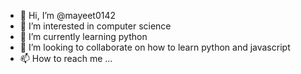 - 👋 Hi, I’m @mayeet0142
- 👀 I’m interested in computer science
- 🌱 I’m currently learning python
- 💞️ I’m looking to collaborate on how to learn python and javascript
- 📫 How to reach me ...

<!---
mayeet0142/mayeet0142 is a ✨ special ✨ repository because its `README.md` (this file) appears on your GitHub profile.
You can click the Preview link to take a look at your changes.
--->
